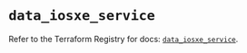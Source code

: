 # `data_iosxe_service`

Refer to the Terraform Registry for docs: [`data_iosxe_service`](https://registry.terraform.io/providers/ciscodevnet/iosxe/0.9.3/docs/data-sources/service).
